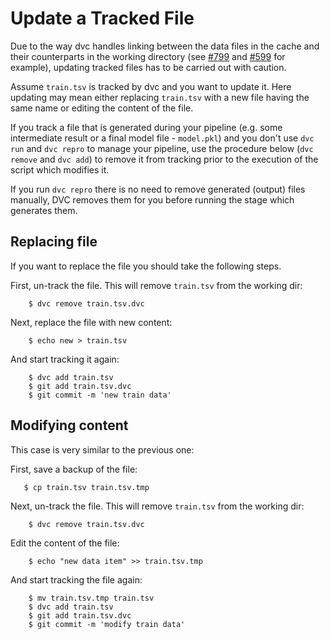 # Update a Tracked File

Due to the way dvc handles linking between the data files in the cache and
their counterparts in the working directory (see
[#799](https://github.com/iterative/dvc/issues/799) and
[#599](https://github.com/iterative/dvc/issues/599) for example), updating
tracked files has to be carried out with caution.

Assume `train.tsv` is tracked by dvc and you want to update it. Here updating
may mean either replacing `train.tsv` with a new file having the same name or
editing the content of the file.

If you track a file that is generated during your pipeline (e.g. some
intermediate result or a final model file - `model.pkl`) and you don't use
`dvc run` and `dvc repro` to manage your pipeline, use the procedure below
(`dvc remove` and `dvc add`) to remove it from tracking prior to the execution
of the script which modifies it.

If you run `dvc repro` there is no need to remove generated (output) files
manually, DVC removes them for you before running the stage which generates
them.

## Replacing file

If you want to replace the file you should take the following steps.

First, un-track the file. This will remove `train.tsv` from the working dir:

```dvc
    $ dvc remove train.tsv.dvc
```

Next, replace the file with new content:

```dvc
    $ echo new > train.tsv
```

And start tracking it again:

```dvc
    $ dvc add train.tsv
    $ git add train.tsv.dvc
    $ git commit -m 'new train data'
```

## Modifying content

This case is very similar to the previous one:

First, save a backup of the file:

```dvc
   $ cp train.tsv train.tsv.tmp
```

Next, un-track the file. This will remove `train.tsv` from the working dir:

```dvc
    $ dvc remove train.tsv.dvc
```

Edit the content of the file:

```dvc
    $ echo "new data item" >> train.tsv.tmp
```

And start tracking the file again:

```dvc
    $ mv train.tsv.tmp train.tsv
    $ dvc add train.tsv
    $ git add train.tsv.dvc
    $ git commit -m 'modify train data'
```


